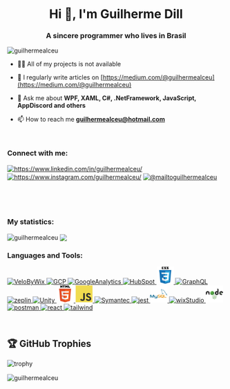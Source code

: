 <h1 align="center">Hi 👋, I'm Guilherme Dill</h1>
<h3 align="center">A sincere programmer who lives in Brasil</h3>

<p align="left"> <img src="https://komarev.com/ghpvc/?username=guilhermealceu&label=Profile%20views&color=0e75b6&style=flat" alt="guilhermealceu"/> </p>


- 👨‍💻 All of my projects is not available

- 📝 I regularly write articles on [https://medium.com/@guilhermealceu](https://medium.com/@guilhermealceu)

- 💬 Ask me about **WPF, XAML, C#, .NetFramework, JavaScript, AppDiscord and others**

- 📫 How to reach me **guilhermealceu@hotmail.com**

<br>
<h3 align="left">Connect with me:</h3>
<p align="left">
<a href="https://linkedin.com/in/guilhermealceu/" target="blank"><img align="center" src="https://raw.githubusercontent.com/rahuldkjain/github-profile-readme-generator/master/src/images/icons/Social/linked-in-alt.svg" alt="https://www.linkedin.com/in/guilhermealceu/" height="30" width="40" /></a>
<a href="https://www.instagram.com/guille_dill/" target="blank"><img align="center" src="https://raw.githubusercontent.com/rahuldkjain/github-profile-readme-generator/master/src/images/icons/Social/instagram.svg" alt="https://www.instagram.com/guilhermealceu/" height="30" width="40" /></a>
<a href="https://medium.com/@guilhermealceu" target="blank"><img align="center" src="https://raw.githubusercontent.com/rahuldkjain/github-profile-readme-generator/master/src/images/icons/Social/medium.svg" alt="@mailtoguilhermealceu" height="30" width="40" /></a>
</p>

<br>
</p>

<br>
<h3 align="left">My statistics:</h3>
<img align="center" src="https://github-readme-stats.vercel.app/api?username=guilhermealceu&layout=compact&theme=transparent&show_icons=true&count_private=true&include_all_commits=true" alt="guilhermealceu" />
<img align="center" src="https://github-readme-stats.vercel.app/api/top-langs/?username=guilhermealceu&theme=transparent&include_all_commits=true"/>
<br>

<h3 align="left">Languages and Tools:</h3>
<p align="left"> 
<a href="https://dev.wix.com/docs/develop-websites/articles/getting-started/resources/about-velo-by-wix" target="_blank" rel="noreferrer"> <img src="https://shoonia.gallerycdn.vsassets.io/extensions/shoonia/vscode-corvid/4.0.0/1641410585841/Microsoft.VisualStudio.Services.Icons.Default" alt="VeloByWix" width="40" height="40"/> </a> 
<a href="https://cloud.google.com/" target="_blank" rel="noreferrer"> <img src="https://www.vectorlogo.zone/logos/google_cloud/google_cloud-icon.svg" alt="GCP" width="40" height="40"/> </a> 
<a href="https://developers.google.com/analytics" target="_blank" rel="noreferrer"> <img src="https://www.vectorlogo.zone/logos/google_analytics/google_analytics-icon.svg" alt="GoogleAnalytics" width="40" height="40"/> </a>
<a href="https://br.hubspot.com/" target="_blank" rel="noreferrer"> <img src="https://www.vectorlogo.zone/logos/hubspot/hubspot-icon.svg" alt="HubSpot" width="40" height="40"/> </a>
<a href="https://www.w3schools.com/css/" target="_blank" rel="noreferrer"> <img src="https://raw.githubusercontent.com/devicons/devicon/master/icons/css3/css3-original-wordmark.svg" alt="css3" width="40" height="40"/> </a>
<a href="https://graphql.org/" target="_blank" rel="noreferrer"> <img src="https://www.vectorlogo.zone/logos/graphql/graphql-icon.svg" alt="GraphQL" width="40" height="40"/> </a>
<a href="https://zeplin.io/" target="_blank" rel="noreferrer"> <img src="https://www.vectorlogo.zone/logos/zeplinio/zeplinio-icon.svg" alt="zeplin" width="40" height="40"/> </a>
<a href="https://unity.com/pt" target="_blank" rel="noreferrer"> <img src="https://www.vectorlogo.zone/logos/unity3d/unity3d-icon.svg" alt="Unity" width="40" height="40"/> </a>
<a href="https://www.w3.org/html/" target="_blank" rel="noreferrer"> <img src="https://raw.githubusercontent.com/devicons/devicon/master/icons/html5/html5-original-wordmark.svg" alt="html5" width="40" height="40"/> </a> 
<a href="https://developer.mozilla.org/en-US/docs/Web/JavaScript" target="_blank" rel="noreferrer"> <img src="https://raw.githubusercontent.com/devicons/devicon/master/icons/javascript/javascript-original.svg" alt="javascript" width="40" height="40"/> </a> 
<a href="https://sep.securitycloud.symantec.com/v2/landing" target="_blank" rel="noreferrer"> <img src="https://www.vectorlogo.zone/logos/symantec/symantec-icon.svg" alt="Symantec" width="40" height="40"/> </a>
<a href="https://www.microsoft.com/pt-br/power-platform/products/power-bi" target="_blank" rel="noreferrer"> <img src="https://www.vectorlogo.zone/logos/microsoft_powerbi/microsoft_powerbi-icon.svg" alt="jest" width="40" height="40"/> </a> 
<a href="https://www.mysql.com/" target="_blank" rel="noreferrer"> <img src="https://raw.githubusercontent.com/devicons/devicon/master/icons/mysql/mysql-original-wordmark.svg" alt="mysql" width="40" height="40"/> </a>
<a href="https://wix.com/" target="_blank" rel="noreferrer"> <img src="https://www.vectorlogo.zone/logos/wix/wix-icon.svg" alt="wixStudio" width="40" height="40"/> </a>
<a href="https://nodejs.org" target="_blank" rel="noreferrer"> <img src="https://raw.githubusercontent.com/devicons/devicon/master/icons/nodejs/nodejs-original-wordmark.svg" alt="nodejs" width="40" height="40"/> </a> 
<a href="https://postman.com" target="_blank" rel="noreferrer"> <img src="https://www.vectorlogo.zone/logos/getpostman/getpostman-icon.svg" alt="postman" width="40" height="40"/> </a>
<a href="https://sentry.io/welcome/" target="_blank" rel="noreferrer"> <img src="https://www.vectorlogo.zone/logos/sentryio/sentryio-icon.svg" alt="react" width="40" height="40"/> </a>
<a href="https://www.apache.org/" target="_blank" rel="noreferrer"> <img src="https://www.vectorlogo.zone/logos/apache/apache-ar21.svg" alt="tailwind" width="40" height="40"/> </a> 
 </p>
<br>

## 🏆 GitHub Trophies
![trophy](https://github-profile-trophy.vercel.app/?username=guilhermealceu&layout=compact&theme=flat&column=4&row=1)
<p align="left"><img align="center" src="https://github-readme-streak-stats.herokuapp.com/?user=guilhermealceu&" alt="guilhermealceu" /></p>
<br>

